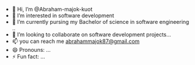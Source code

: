 - 👋 Hi, I’m @Abraham-majok-kuot
- 👀 I’m interested in  software development
- 🌱 I’m currently pursing my Bachelor of science in software engineering ..
- 💞️ I’m looking to collaborate on  software development projects...
- 📫 you can reach me abrahammajok87@gmail.com 
- 😄 Pronouns: ...
- ⚡ Fun fact: ...

<!---
Abraham-majok-kuot/Abraham-majok-kuot is a ✨ special ✨ repository because its `README.md` (this file) appears on your GitHub profile.
You can click the Preview link to take a look at your changes.
--->
